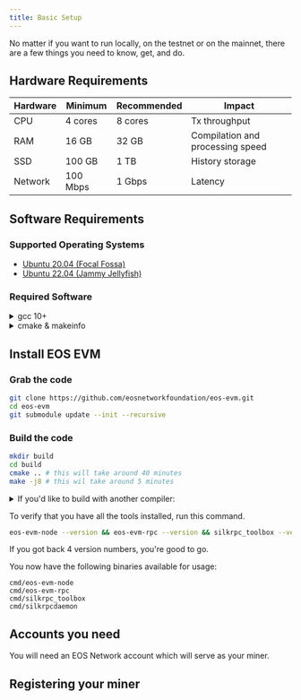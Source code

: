 ```yaml
---
title: Basic Setup
--- 
```


<head>
    <title>EOS EVM - Basic Setup</title>
</head>

No matter if you want to run locally, on the testnet or on the mainnet, there are a few things you need to know, get, and do.

## Hardware Requirements

| Hardware | Minimum | Recommended | Impact                           |
| --- | --- | --- |----------------------------------|
| CPU | 4 cores | 8 cores | Tx throughput                    |
| RAM | 16 GB | 32 GB | Compilation and processing speed |
| SSD | 100 GB | 1 TB | History storage                  |
| Network | 100 Mbps | 1 Gbps | Latency                          |

## Software Requirements

### Supported Operating Systems

- [Ubuntu 20.04 (Focal Fossa)](https://releases.ubuntu.com/20.04/)
- [Ubuntu 22.04 (Jammy Jellyfish)](https://releases.ubuntu.com/22.04/)

### Required Software

<details>
    <summary>gcc 10+</summary>

```bash
gcc --version

# If gcc is not installed or your gcc is not version 10+:

sudo apt update -y
sudo apt upgrade -y
sudo apt install -y build-essential
sudo apt install -y gcc-10 g++-10 cpp-10
sudo update-alternatives --install /usr/bin/gcc gcc /usr/bin/gcc-10 100 --slave /usr/bin/g++ g++ /usr/bin/g++-10 --slave /usr/bin/gcov gcov /usr/bin/gcov-10

# Make sure your version is now 10+:
gcc --version
```
</details>

<details>
    <summary>cmake & makeinfo</summary>

```bash
cmake --version

# If cmake is not installed or your cmake is not version 3.16+:
sudo apt install -y cmake

# You also need makeinfo
sudo apt-get install -y texinfo

```
</details>


## Install EOS EVM

### Grab the code
```bash
git clone https://github.com/eosnetworkfoundation/eos-evm.git
cd eos-evm
git submodule update --init --recursive
```

### Build the code
```bash
mkdir build
cd build
cmake .. # this will take around 40 minutes
make -j8 # this wil take around 5 minutes
```


<details>
    <summary>If you'd like to build with another compiler:</summary>

```
mkdir build
cd build
cmake -DCMAKE_BUILD_TYPE=Debug -DCMAKE_C_COMPILER=gcc -DCMAKE_CXX_COMPILER=g++ ..
make -j8
```
</details>

To verify that you have all the tools installed, run this command.

```bash
eos-evm-node --version && eos-evm-rpc --version && silkrpc_toolbox --version && silkrpcdaemon --version
```

If you got back 4 version numbers, you're good to go.

You now have the following binaries available for usage:
```
cmd/eos-evm-node
cmd/eos-evm-rpc
cmd/silkrpc_toolbox
cmd/silkrpcdaemon
```

## Accounts you need

You will need an EOS Network account which will serve as your miner. 

## Registering your miner

